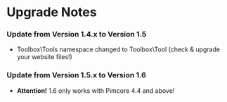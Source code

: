 # Upgrade Notes

### Update from Version 1.4.x to Version 1.5
- Toolbox\Tools namespace changed to Toolbox\Tool (check & upgrade your website files!)

### Update from Version 1.5.x to Version 1.6
- **Attention!** 1.6 only works with Pimcore 4.4 and above!
